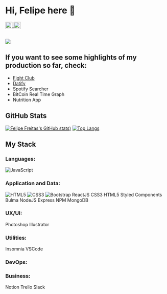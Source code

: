# Hi, Felipe here 👋

<a target="_blank" href="https://www.linkedin.com/in/affreitas/">
  <img align="center" alt="LinkdeIN" width="22px" src="https://cdn.jsdelivr.net/npm/simple-icons@v3/icons/linkedin.svg" />
</a>
<a target="_blank" href="mailto:afelipe.fretas@gmail.com">
  <img align="center" alt="Gmail" width="22px" src="https://cdn.jsdelivr.net/npm/simple-icons@v3/icons/gmail.svg" />
</a>

<br>
<br>

![](https://www.codewars.com/users/sincopeiro/badges/micro)

<!--
**sincopeiro/sincopeiro** is a ✨ _special_ ✨ repository because its `README.md` (this file) appears on your GitHub profile.

Here are some ideas to get you started:

- 🔭 I’m currently working on ...
- 🌱 I’m currently learning ...
- 👯 I’m looking to collaborate on ...
- 🤔 I’m looking for help with ...
- 💬 Ask me about ...
- 📫 How to reach me: ...
- 😄 Pronouns: ...
- ⚡ Fun fact: ...
-->

## If you want to see some highlights of my production so far, check:
- [Fight Club](https://github.com/sincopeiro/fight-club-game)
- [Datify](https://github.com/sincopeiro/datify)
- Spotify Searcher
- BitCoin Real Time Graph
- Nutrition App

## GitHub Stats

[![Felipe Freitas's GitHub stats](https://github-readme-stats.vercel.app/api?username=sincopeiro&show_icons=true))](https://github.com/sincopeiro/github-readme-stats)
[![Top Langs](https://github-readme-stats.vercel.app/api/top-langs/?username=anuraghazra&layout=compact)](https://github.com/anuraghazra/github-readme-stats)


## My Stack

### Languages:
![JavaScript](https://img.shields.io/badge/-JavaScript-black?style=flat&logo=javascript)

### Application and Data:
![HTML5](https://img.shields.io/badge/-HTML5-E34F26?style=flat&logo=html5&logoColor=white)
![CSS3](https://img.shields.io/badge/-CSS3-1572B6?style=flat&logo=css3)
![Bootstrap](https://img.shields.io/badge/-Bootstrap-563D7C?style=flat&logo=bootstrap)
ReactJS CSS3 HTML5 Styled Components Bulma NodeJS Express NPM MongoDB


### UX/UI:
Photoshop Illustrator

### Utilities:
Insomnia VSCode 

### DevOps:

### Business:
Notion Trello Slack



